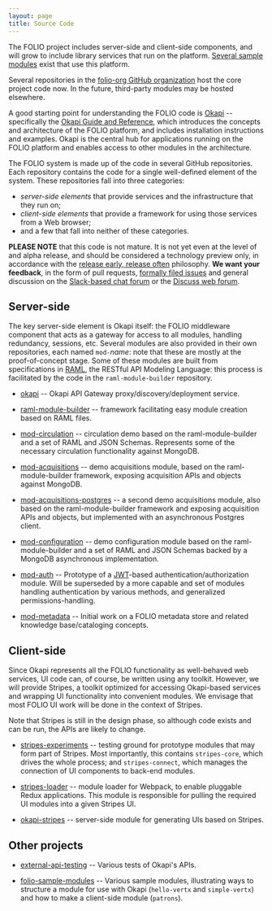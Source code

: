 ```yaml
---
layout: page
title: Source Code
---
```


The FOLIO project includes server-side and client-side 
components, and will grow to include library services that run on the
platform.
[Several sample
modules](https://github.com/folio-org/folio-sample-modules)
exist that use this platform.

Several repositories in the [folio-org GitHub organization](https://github.com/folio-org) host the core project code now.  In the future, third-party modules may be hosted elsewhere.

A good starting point for understanding the FOLIO code is
[Okapi](https://github.com/folio-org/okapi) -- specifically the [Okapi Guide and
Reference](https://github.com/folio-org/okapi/blob/master/doc/guide.md), which
introduces the concepts and architecture of the FOLIO platform, and includes
installation instructions and examples.  Okapi is the central hub for
applications running on the FOLIO platform and enables access to other modules
in the architecture.

The FOLIO system is made up of the code in several GitHub repositories.
Each repository contains the code for a single well-defined element of the system. These repositories fall into three
categories: 

* _server-side elements_ that provide services and the
infrastructure that they run on; 
* _client-side elements_ that provide a
framework for using those services from a Web browser; 
* and a few that
fall into neither of these categories.

**PLEASE NOTE** that this code is not mature. It is not yet even at
the level of and alpha release, and should be considered a technology
preview only, in accordance with the
[release early, release often](https://en.wikipedia.org/wiki/Release_early,_release_often)
philosophy.
**We want your feedback**, in the form of pull requests,
[formally filed issues](https://issues.folio.org/)
and 
general discussion on the [Slack-based chat forum](https://folio-project.slack.com/) or the [Discuss web forum](https://discuss.folio.org).

## Server-side

The key server-side element is Okapi itself: the FOLIO middleware
component that acts as a gateway for access to all modules, handling
redundancy, sessions, etc. Several modules are also provided in their
own repositories, each named `mod-`_name_: note that these are mostly
at the proof-of-concept stage. Some of these modules are built from
specifications in
[RAML](http://raml.org/),
the RESTful API Modeling Language: this process is facilitated by the
code in the `raml-module-builder` repository.

* [okapi](https://github.com/folio-org/okapi) --
Okapi API Gateway proxy/discovery/deployment service.

* [raml-module-builder](https://github.com/folio-org/raml-module-builder) --
framework facilitating easy module creation based on RAML files.

* [mod-circulation](https://github.com/folio-org/mod-circulation) --
circulation demo based on the raml-module-builder and a set of RAML and JSON Schemas. Represents some of the necessary circulation functionality against MongoDB.

* [mod-acquisitions](https://github.com/folio-org/mod-acquisitions) --
demo acquisitions module, based on the raml-module-builder framework, exposing acquisition APIs and objects against MongoDB.

* [mod-acquisitions-postgres](https://github.com/folio-org/mod-acquisitions-postgres) --
a second demo acquisitions module, also based on the
raml-module-builder framework and exposing acquisition APIs and
objects, but implemented with an asynchronous Postgres client.

* [mod-configuration](https://github.com/folio-org/mod-configuration) --
demo configuration module based on the raml-module-builder and a set of RAML and JSON Schemas backed by a MongoDB asynchronous implementation.

* [mod-auth](https://github.com/folio-org/mod-auth) --
Prototype of a [JWT](https://jwt.io/)-based
authentication/authorization module. Will be superseded by a more
capable and set of modules handling authentication by various methods,
and generalized permissions-handling.

* [mod-metadata](https://github.com/folio-org/mod-metadata) --
Initial work on a FOLIO metadata store and related knowledge base/cataloging concepts.

## Client-side

Since Okapi represents all the FOLIO functionality as well-behaved web
services, UI code can, of course, be written using any toolkit. However,
we will provide Stripes, a toolkit optimized for accessing Okapi-based
services and wrapping UI functionality into convenient modules. We
envisage that most FOLIO UI work will be done in the context of
Stripes.

Note that Stripes is still in the design phase, so although code
exists and can be run, the APIs are likely to change.

* [stripes-experiments](https://github.com/folio-org/stripes-experiments) --
testing ground for prototype modules that may form part of
Stripes. Most importantly, this contains `stripes-core`, which drives
the whole process; and `stripes-connect`, which manages the connection
of UI components to back-end modules.

* [stripes-loader](https://github.com/folio-org/stripes-loader) --
module loader for Webpack, to enable pluggable Redux
applications. This module is responsible for pulling the required UI modules
into a given Stripes UI.

* [okapi-stripes](https://github.com/folio-org/okapi-stripes) --
server-side module for generating UIs based on Stripes.

## Other projects

* [external-api-testing](https://github.com/folio-org/external-api-testing) --
Various tests of Okapi's APIs. 

* [folio-sample-modules](https://github.com/folio-org/folio-sample-modules) --
Various sample modules, illustrating ways to structure a module for
use with Okapi (`hello-vertx` and `simple-vertx`) and how to make a
client-side module (`patrons`).

